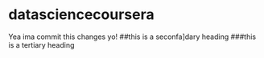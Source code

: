datasciencecoursera
==================
Yea ima commit this changes yo!
##this is a seconfa]dary heading
###this is a tertiary heading
